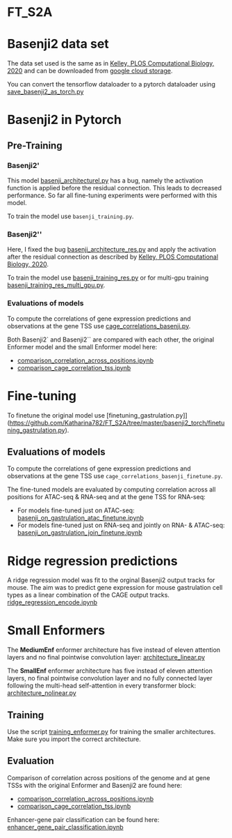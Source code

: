 # FT_S2A


# Basenji2 data set

The data set used is the same as in [Kelley, PLOS Computational Biology, 2020](https://journals.plos.org/ploscompbiol/article?id=10.1371/journal.pcbi.1008050) and can be downloaded from [google cloud storage](https://console.cloud.google.com/storage/browser/basenji_barnyard/data).

You can convert the tensorflow dataloader to a pytorch dataloader using [save_basenji2_as_torch.py](https://github.com/Katharina782/FT_S2A/tree/master/enformer/save_basenji2_as_torch.py)

# Basenji2 in Pytorch 

## Pre-Training

### Basenji2'

This model [basenji_architecturel.py](https://github.com/Katharina782/FT_S2A/tree/master/basenji2_torch/basenji_architecture.py) has a bug, namely the activation function is applied before the residual connection. This leads to decreased performance. So far all fine-tuning experiments were performed with this model. 

To train the model use `basenji_training.py`.


### Basenji2''

Here, I fixed the bug [basenji_architecture_res.py](https://github.com/Katharina782/FT_S2A/tree/master/basenji2_torch/basenji_architecture_res.py`) and apply the activation after the residual connection as described by [Kelley, PLOS Computational Biology, 2020](https://journals.plos.org/ploscompbiol/article?id=10.1371/journal.pcbi.1008050). 

To train the model use [basenji_training_res.py](https://github.com/Katharina782/FT_S2A/tree/master/basenji2_torch//basenji_training_res.py) or for multi-gpu training [basenji_training_res_multi_gpu.py](https://github.com/Katharina782/FT_S2A/tree/master/basenji2_torch//basenji_training_res_multi_gpu).

### Evaluations of models

To compute the correlations of gene expression predictions and observations at the gene TSS use [cage_correlations_basenji.py](https://github.com/Katharina782/FT_S2A/tree/master/basenji2_torch/cage_correlations_basenji.py).

Both Basenji2` and Basenji2`` are compared with each other, the original Enformer model and the small Enformer model here: 

* [comparison_correlation_across_positions.ipynb](https://github.com/Katharina782/FT_S2A/blob/master/enformer/comparison_correlation_across_positions.ipynb)
* [comparison_cage_correlation_tss.ipynb](https://github.com/Katharina782/FT_S2A/blob/master/enformer/comparison_cage_correlation_tss.ipynb)

# Fine-tuning

To finetune the original model use [finetuning_gastrulation.py]](https://github.com/Katharina782/FT_S2A/tree/master/basenji2_torch/finetuning_gastrulation.py).


## Evaluations of models

To compute the correlations of gene expression predictions and observations at the gene TSS use `cage_correlations_basenji_finetune.py`.

The fine-tuned models are evaluated by computing correlation across all positions for ATAC-seq & RNA-seq and at the gene TSS for RNA-seq:

* For models fine-tuned just on ATAC-seq: [basenji_on_gastrulation_atac_finetune.ipynb](https://github.com/Katharina782/FT_S2A/tree/master/basenji2_torch/basenji_on_gastrulation_atac_finetune.ipynb)
* For models fine-tuned just on RNA-seq and jointly on RNA- & ATAC-seq: [basenji_on_gastrulation_join_finetune.ipynb](https://github.com/Katharina782/FT_S2A/tree/master/basenji2_torch/basenji_on_gastrulation_join_finetune.ipynb)

# Ridge regression predictions

A ridge regression model was fit to the orginal Basenji2 output tracks for mouse. The aim was to predict gene expression for mouse gastrulation cell types as a linear combination of the CAGE output tracks. [ridge_regression_encode.ipynb](https://github.com/Katharina782/FT_S2A/tree/master/basenji2_torch/ridge_regression_encode.ipynb)



# Small Enformers

The **MediumEnf** enformer architecture has five instead of eleven attention layers and no final pointwise convolution layer: [architecture_linear.py](https://github.com/Katharina782/FT_S2A/blob/master/enformer/architecture_linear.py)

The **SmallEnf** enformer architecture has five instead of eleven attention layers, no final pointwise convolution layer and no fully connected layer following the multi-head self-attention in every transformer block: [architecture_nolinear.py](https://github.com/Katharina782/FT_S2A/blob/master/enformer/architecture_nolinear.py)

## Training

Use the script [training_enformer.py](https://github.com/Katharina782/FT_S2A/blob/master/enformer/training_enformer.py) for training the smaller architectures. Make sure you import the correct architecture.

## Evaluation

Comparison of correlation across positions of the genome and at gene TSSs with the original Enformer and Basenji2 are found here: 

* [comparison_correlation_across_positions.ipynb](https://github.com/Katharina782/FT_S2A/blob/master/enformer/comparison_correlation_across_positions.ipynb)
* [comparison_cage_correlation_tss.ipynb](https://github.com/Katharina782/FT_S2A/blob/master/enformer/comparison_cage_correlation_tss.ipynb)

Enhancer-gene pair classification can be found here: [enhancer_gene_pair_classification.ipynb](https://github.com/Katharina782/FT_S2A/blob/master/enformer/enhancer_gene_pair_classification.ipynb)

